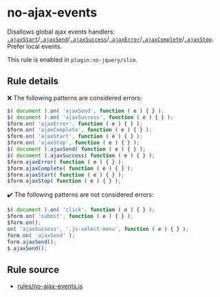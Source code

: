 # no-ajax-events

Disallows global ajax events handlers: [`.ajaxStart`](https://api.jquery.com/ajaxStart/)/[`.ajaxSend`](https://api.jquery.com/ajaxSend/)/[`.ajaxSuccess`](https://api.jquery.com/ajaxSuccess/)/[`.ajaxError`](https://api.jquery.com/ajaxError/)/[`.ajaxComplete`](https://api.jquery.com/ajaxComplete/)/[`.ajaxStop`](https://api.jquery.com/ajaxStop/). Prefer local events.

This rule is enabled in `plugin:no-jquery/slim`.

## Rule details

❌ The following patterns are considered errors:
```js
$( document ).on( 'ajaxSend', function ( e ) { } );
$( document ).on( 'ajaxSuccess', function ( e ) { } );
$form.on( 'ajaxError', function ( e ) { } );
$form.on( 'ajaxComplete', function ( e ) { } );
$form.on( 'ajaxStart', function ( e ) { } );
$form.on( 'ajaxStop', function ( e ) { } );
$( document ).ajaxSend( function ( e ) { } );
$( document ).ajaxSuccess( function ( e ) { } );
$form.ajaxError( function ( e ) { } );
$form.ajaxComplete( function ( e ) { } );
$form.ajaxStart( function ( e ) { } );
$form.ajaxStop( function ( e ) { } );
```

✔️ The following patterns are not considered errors:
```js
$( document ).on( 'click', function ( e ) { } );
$form.on( 'submit', function ( e ) { } );
$form.on();
on( 'ajaxSuccess', '.js-select-menu', function ( e ) { } );
form.on( 'ajaxSend' );
form.ajaxSend();
$.ajaxSend();
```
## Rule source

* [rules/no-ajax-events.js](../rules/no-ajax-events.js)
